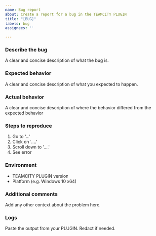 ```yaml
---
name: Bug report
about: Create a report for a bug in the TEAMCITY PLUGIN
title: "[BUG]"
labels: bug
assignees: ''

---
```


### Describe the bug
A clear and concise description of what the bug is.

### Expected behavior
A clear and concise description of what you expected to happen.

### Actual behavior
A clear and concise description of where the behavior differed from the expected behavior

### Steps to reproduce
1. Go to '...'
2. Click on '....'
3. Scroll down to '....'
4. See error

### Environment
- TEAMCITY PLUGIN version
- Platform (e.g. Windows 10 x64)

### Additional comments
Add any other context about the problem here.

### Logs
Paste the output from your PLUGIN. Redact if needed.
